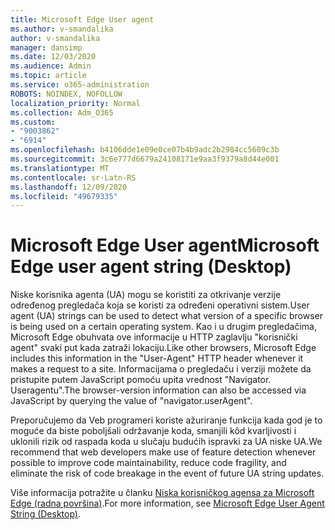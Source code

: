 ```yaml
---
title: Microsoft Edge User agent
ms.author: v-smandalika
author: v-smandalika
manager: dansimp
ms.date: 12/03/2020
ms.audience: Admin
ms.topic: article
ms.service: o365-administration
ROBOTS: NOINDEX, NOFOLLOW
localization_priority: Normal
ms.collection: Adm_O365
ms.custom:
- "9003862"
- "6914"
ms.openlocfilehash: b4106dde1e09e0ce07b4b9adc2b2984cc5609c3b
ms.sourcegitcommit: 3c6e777d6679a24108171e9aa3f9379a8d44e001
ms.translationtype: MT
ms.contentlocale: sr-Latn-RS
ms.lasthandoff: 12/09/2020
ms.locfileid: "49679335"
---
```

# <a name="microsoft-edge-user-agent-string-desktop"></a><span data-ttu-id="fa250-102">Microsoft Edge User agent</span><span class="sxs-lookup"><span data-stu-id="fa250-102">Microsoft Edge user agent string (Desktop)</span></span>

<span data-ttu-id="fa250-103">Niske korisnika agenta (UA) mogu se koristiti za otkrivanje verzije određenog pregledača koja se koristi za određeni operativni sistem.</span><span class="sxs-lookup"><span data-stu-id="fa250-103">User agent (UA) strings can be used to detect what version of a specific browser is being used on a certain operating system.</span></span> <span data-ttu-id="fa250-104">Kao i u drugim pregledačima, Microsoft Edge obuhvata ove informacije u HTTP zaglavlju "korisnički agent" svaki put kada zatraži lokaciju.</span><span class="sxs-lookup"><span data-stu-id="fa250-104">Like other browsers, Microsoft Edge includes this information in the "User-Agent" HTTP header whenever it makes a request to a site.</span></span> <span data-ttu-id="fa250-105">Informacijama o pregledaču i verziji možete da pristupite putem JavaScript pomoću upita vrednost "Navigator. Useragentu".</span><span class="sxs-lookup"><span data-stu-id="fa250-105">The browser-version information can also be accessed via JavaScript by querying the value of "navigator.userAgent".</span></span>

<span data-ttu-id="fa250-106">Preporučujemo da Veb programeri koriste ažuriranje funkcija kada god je to moguće da biste poboljšali održavanje koda, smanjili kôd kvarljivosti i uklonili rizik od raspada koda u slučaju budućih ispravki za UA niske UA.</span><span class="sxs-lookup"><span data-stu-id="fa250-106">We recommend that web developers make use of feature detection whenever possible to improve code maintainability, reduce code fragility, and eliminate the risk of code breakage in the event of future UA string updates.</span></span>

<span data-ttu-id="fa250-107">Više informacija potražite u članku [Niska korisničkog agensa za Microsoft Edge (radna površina)](https://docs.microsoft.com/microsoft-edge/web-platform/user-agent-string).</span><span class="sxs-lookup"><span data-stu-id="fa250-107">For more information, see [Microsoft Edge User Agent String (Desktop)](https://docs.microsoft.com/microsoft-edge/web-platform/user-agent-string).</span></span>
